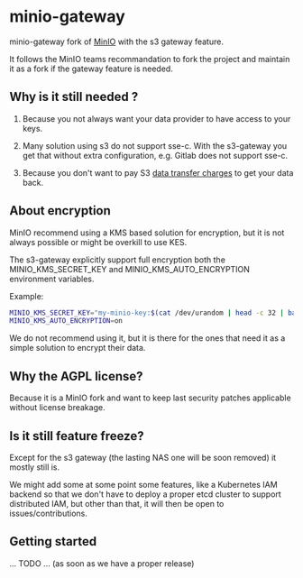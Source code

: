 # minio-gateway

minio-gateway fork of [MinIO](https://github.com/minio/minio) with the s3 gateway feature. 

It follows the MinIO teams recommandation to fork the project and maintain it as a fork if the gateway feature is needed.


## Why is it still needed ?

1. Because you not always want your data provider to have access to your keys.

2. Many solution using s3 do not support sse-c. With the s3-gateway you get that without extra configuration, e.g. Gitlab does not support sse-c.

3. Because you don't want to pay S3 [data transfer charges](https://aws.amazon.com/s3/pricing/) to get your data back.


## About encryption

MinIO recommend using a KMS based solution for encryption, but it is not always possible or might be overkill to use KES.

The s3-gateway explicitly support full encryption both the MINIO_KMS_SECRET_KEY and MINIO_KMS_AUTO_ENCRYPTION environment variables.

Example:

```bash
MINIO_KMS_SECRET_KEY="my-minio-key:$(cat /dev/urandom | head -c 32 | base64 -)"
MINIO_KMS_AUTO_ENCRYPTION=on

```

We do not recommend using it, but it is there for the ones that need it as a simple solution to encrypt their data.

## Why the AGPL license?

Because it is a MinIO fork and want to keep last security patches applicable without license breakage.


## Is it still feature freeze?

Except for the s3 gateway (the lasting NAS one will be soon removed) it mostly still is. 

We might add some at some point some features, like a Kubernetes IAM backend so that we don't have to deploy a proper etcd cluster to support distributed IAM, but other than that, it will then be open to issues/contributions.

<!-- ## How to use it? -->

## Getting started

... TODO ... (as soon as we have a proper release)
